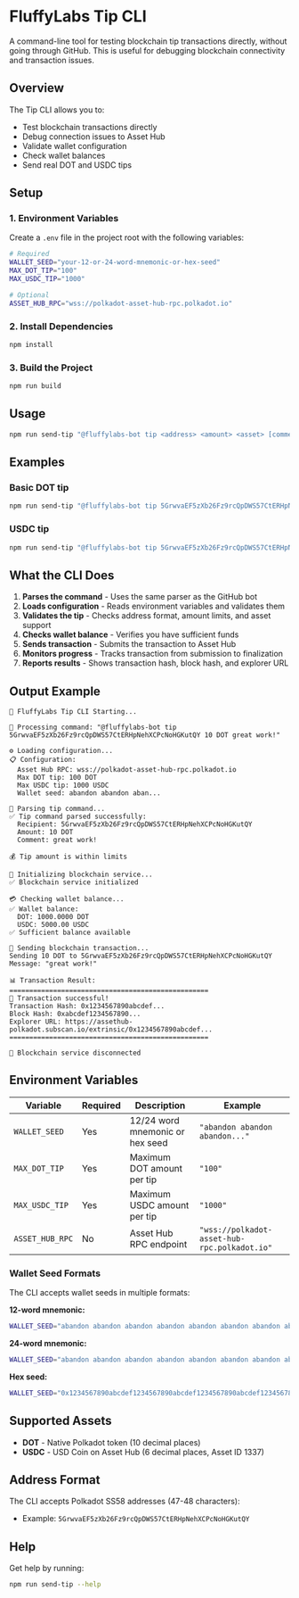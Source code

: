 # FluffyLabs Tip CLI

A command-line tool for testing blockchain tip transactions directly, without going through GitHub. This is useful for debugging blockchain connectivity and transaction issues.

## Overview

The Tip CLI allows you to:
- Test blockchain transactions directly
- Debug connection issues to Asset Hub
- Validate wallet configuration
- Check wallet balances
- Send real DOT and USDC tips

## Setup

### 1. Environment Variables

Create a `.env` file in the project root with the following variables:

```bash
# Required
WALLET_SEED="your-12-or-24-word-mnemonic-or-hex-seed"
MAX_DOT_TIP="100"
MAX_USDC_TIP="1000"

# Optional
ASSET_HUB_RPC="wss://polkadot-asset-hub-rpc.polkadot.io"
```

### 2. Install Dependencies

```bash
npm install
```

### 3. Build the Project

```bash
npm run build
```

## Usage

```bash
npm run send-tip "@fluffylabs-bot tip <address> <amount> <asset> [comment]"
```

## Examples

### Basic DOT tip
```bash
npm run send-tip "@fluffylabs-bot tip 5GrwvaEF5zXb26Fz9rcQpDWS57CtERHpNehXCPcNoHGKutQY 10 DOT"
```
### USDC tip
```bash
npm run send-tip "@fluffylabs-bot tip 5GrwvaEF5zXb26Fz9rcQpDWS57CtERHpNehXCPcNoHGKutQY 100 USDC excellent contribution"
```

## What the CLI Does

1. **Parses the command** - Uses the same parser as the GitHub bot
2. **Loads configuration** - Reads environment variables and validates them
3. **Validates the tip** - Checks address format, amount limits, and asset support
4. **Checks wallet balance** - Verifies you have sufficient funds
5. **Sends transaction** - Submits the transaction to Asset Hub
6. **Monitors progress** - Tracks transaction from submission to finalization
7. **Reports results** - Shows transaction hash, block hash, and explorer URL

## Output Example

```
🚀 FluffyLabs Tip CLI Starting...

💬 Processing command: "@fluffylabs-bot tip 5GrwvaEF5zXb26Fz9rcQpDWS57CtERHpNehXCPcNoHGKutQY 10 DOT great work!"

⚙️ Loading configuration...
📋 Configuration:
  Asset Hub RPC: wss://polkadot-asset-hub-rpc.polkadot.io
  Max DOT tip: 100 DOT
  Max USDC tip: 1000 USDC
  Wallet seed: abandon abandon aban...

🧩 Parsing tip command...
✅ Tip command parsed successfully:
  Recipient: 5GrwvaEF5zXb26Fz9rcQpDWS57CtERHpNehXCPcNoHGKutQY
  Amount: 10 DOT
  Comment: great work!

💰 Tip amount is within limits

🔗 Initializing blockchain service...
✅ Blockchain service initialized

💳 Checking wallet balance...
✅ Wallet balance:
  DOT: 1000.0000 DOT
  USDC: 5000.00 USDC
✅ Sufficient balance available

📡 Sending blockchain transaction...
Sending 10 DOT to 5GrwvaEF5zXb26Fz9rcQpDWS57CtERHpNehXCPcNoHGKutQY
Message: "great work!"

📊 Transaction Result:
==================================================
🎉 Transaction successful!
Transaction Hash: 0x1234567890abcdef...
Block Hash: 0xabcdef1234567890...
Explorer URL: https://assethub-polkadot.subscan.io/extrinsic/0x1234567890abcdef...
==================================================

🔌 Blockchain service disconnected
```

## Environment Variables

| Variable | Required | Description | Example |
|----------|----------|-------------|---------|
| `WALLET_SEED` | Yes | 12/24 word mnemonic or hex seed | `"abandon abandon abandon..."` |
| `MAX_DOT_TIP` | Yes | Maximum DOT amount per tip | `"100"` |
| `MAX_USDC_TIP` | Yes | Maximum USDC amount per tip | `"1000"` |
| `ASSET_HUB_RPC` | No | Asset Hub RPC endpoint | `"wss://polkadot-asset-hub-rpc.polkadot.io"` |

### Wallet Seed Formats

The CLI accepts wallet seeds in multiple formats:

**12-word mnemonic:**
```bash
WALLET_SEED="abandon abandon abandon abandon abandon abandon abandon abandon abandon abandon abandon about"
```

**24-word mnemonic:**
```bash
WALLET_SEED="abandon abandon abandon abandon abandon abandon abandon abandon abandon abandon abandon abandon abandon abandon abandon abandon abandon abandon abandon abandon abandon abandon abandon art"
```

**Hex seed:**
```bash
WALLET_SEED="0x1234567890abcdef1234567890abcdef1234567890abcdef1234567890abcdef"
```

## Supported Assets

- **DOT** - Native Polkadot token (10 decimal places)
- **USDC** - USD Coin on Asset Hub (6 decimal places, Asset ID 1337)

## Address Format

The CLI accepts Polkadot SS58 addresses (47-48 characters):
- Example: `5GrwvaEF5zXb26Fz9rcQpDWS57CtERHpNehXCPcNoHGKutQY`

## Help

Get help by running:
```bash
npm run send-tip --help
```
